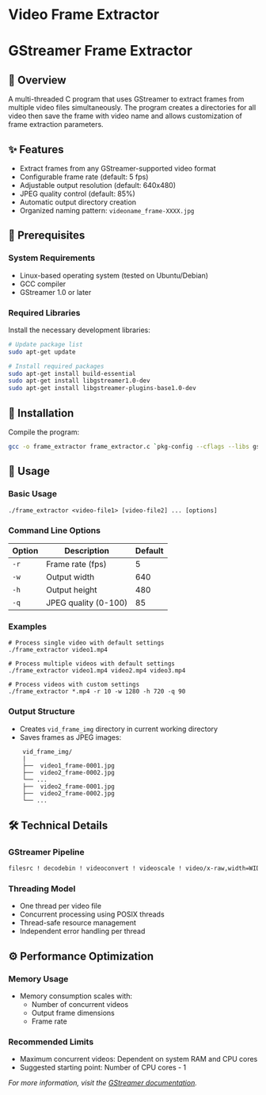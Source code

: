
# Video Frame Extractor

# GStreamer Frame Extractor

## 📝 Overview

A multi-threaded C program that uses GStreamer to extract frames from multiple video files simultaneously. The program creates a directories for all video then save the frame with video name and allows customization of frame extraction parameters.
## ✨ Features
* Extract frames from any GStreamer-supported video format
* Configurable frame rate (default: 5 fps)
* Adjustable output resolution (default: 640x480)
* JPEG quality control (default: 85%)
* Automatic output directory creation
* Organized naming pattern: `videoname_frame-XXXX.jpg`

## 🔧 Prerequisites

### System Requirements
* Linux-based operating system (tested on Ubuntu/Debian)
* GCC compiler
* GStreamer 1.0 or later

### Required Libraries
Install the necessary development libraries:
```bash
# Update package list
sudo apt-get update

# Install required packages
sudo apt-get install build-essential
sudo apt-get install libgstreamer1.0-dev
sudo apt-get install libgstreamer-plugins-base1.0-dev
```

## 🚀 Installation


 Compile the program:
 
   ```bash
   gcc -o frame_extractor frame_extractor.c `pkg-config --cflags --libs gstreamer-1.0`
   ```

## 📖 Usage

### Basic Usage

`./frame_extractor <video-file1> [video-file2] ... [options]`

### Command Line Options

|Option|Description|Default|
|---|---|---|
|`-r`|Frame rate (fps)|5|
|`-w`|Output width|640|
|`-h`|Output height|480|
|`-q`|JPEG quality (0-100)|85|

### Examples


```
# Process single video with default settings
./frame_extractor video1.mp4

# Process multiple videos with default settings
./frame_extractor video1.mp4 video2.mp4 video3.mp4

# Process videos with custom settings
./frame_extractor *.mp4 -r 10 -w 1280 -h 720 -q 90
```

### Output Structure
* Creates `vid_frame_img` directory in current working directory
* Saves frames as JPEG images:
```
    vid_frame_img/
    |
	├──  video1_frame-0001.jpg
	├──  video2_frame-0002.jpg
	└── ...
	├──  video2_frame-0001.jpg
	├──  video2_frame-0002.jpg
	└── ...
```
## 🛠️ Technical Details

### GStreamer Pipeline
```bash
filesrc ! decodebin ! videoconvert ! videoscale ! video/x-raw,width=WIDTH,height=HEIGHT ! videorate ! video/x-raw,framerate=FPS/1 ! jpegenc quality=QUALITY ! multifilesink
```


### Threading Model

- One thread per video file
- Concurrent processing using POSIX threads
- Thread-safe resource management
- Independent error handling per thread

## ⚙️ Performance Optimization

### Memory Usage

- Memory consumption scales with:
    - Number of concurrent videos
    - Output frame dimensions
    - Frame rate

### Recommended Limits

- Maximum concurrent videos: Dependent on system RAM and CPU cores
- Suggested starting point: Number of CPU cores - 1


*For more information, visit the [GStreamer documentation](https://gstreamer.freedesktop.org/documentation/).*